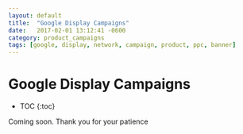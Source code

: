 ```yaml
---
layout: default
title:  "Google Display Campaigns"
date:   2017-02-01 13:12:41 -0600
category: product_campaigns
tags: [google, display, network, campaign, product, ppc, banner]
---
```


# Google Display Campaigns

* TOC
{:toc}

Coming soon. Thank you for your patience